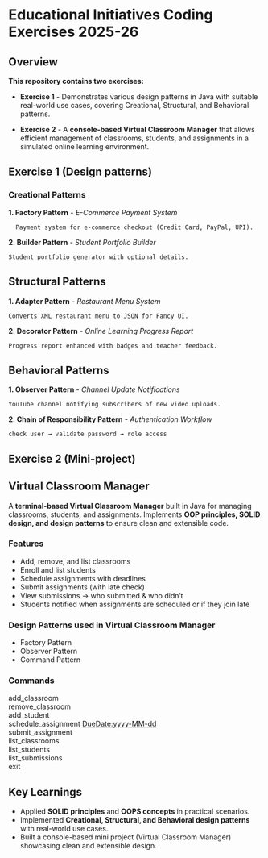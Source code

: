 # Educational Initiatives Coding Exercises 2025-26


## Overview

**This repository contains two exercises:**

* **Exercise 1** - Demonstrates various design patterns in Java with suitable real-world use cases, covering Creational, Structural, and Behavioral patterns.

* **Exercise 2** - A **console-based Virtual Classroom Manager** that allows efficient management of classrooms, students, and assignments in a simulated online learning environment.





## Exercise 1 (Design patterns)


### Creational Patterns

**1. Factory Pattern** - *E-Commerce Payment System*

      Payment system for e-commerce checkout (Credit Card, PayPal, UPI).


**2. Builder Pattern** - *Student Portfolio Builder*

    Student portfolio generator with optional details.



## Structural Patterns

**1. Adapter Pattern** - *Restaurant Menu System*

    Converts XML restaurant menu to JSON for Fancy UI.

**2. Decorator Pattern** - *Online Learning Progress Report*

    Progress report enhanced with badges and teacher feedback.


## Behavioral Patterns

**1. Observer Pattern** - *Channel Update Notifications* 

    YouTube channel notifying subscribers of new video uploads.

**2. Chain of Responsibility Pattern** - *Authentication Workflow*  

    check user → validate password → role access





## Exercise 2 (Mini-project)


## Virtual Classroom Manager

A **terminal-based Virtual Classroom Manager** built in Java for managing classrooms, students, and assignments.
Implements **OOP principles, SOLID design, and design patterns** to ensure clean and extensible code.


### Features

* Add, remove, and list classrooms
* Enroll and list students
* Schedule assignments with deadlines
* Submit assignments (with late check)
* View submissions → who submitted & who didn’t
* Students notified when assignments are scheduled or if they join late


### Design Patterns used in Virtual Classroom Manager

* Factory Pattern
* Observer Pattern
* Command Pattern


### Commands

add_classroom <ClassName>  
remove_classroom <ClassName>  
add_student <StudentId> <ClassName>  
schedule_assignment <ClassName> <AssignmentName> <DueDate:yyyy-MM-dd>  
submit_assignment <StudentId> <ClassName> <AssignmentName>  
list_classrooms  
list_students <ClassName>  
list_submissions <ClassName> <AssignmentName>  
exit  





## Key Learnings  
* Applied **SOLID principles** and **OOPS concepts** in practical scenarios.  
* Implemented **Creational, Structural, and Behavioral design patterns** with real-world use cases.  
* Built a console-based mini project (Virtual Classroom Manager) showcasing clean and extensible design. 

